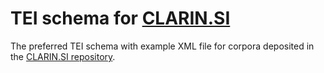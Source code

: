 # TEI schema for [CLARIN.SI](http://www.clarin.si/)

The preferred TEI schema with example XML file for corpora deposited in the
[CLARIN.SI repository](https://www.clarin.si/repository/xmlui/).
